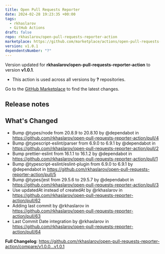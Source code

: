 ```yaml
---
title: Open Pull Requests Reporter
date: 2024-02-28 19:23:35 +00:00
tags:
  - rkhaslarov
  - GitHub Actions
draft: false
repo: rkhaslarov/open-pull-requests-reporter-action
marketplace: https://github.com/marketplace/actions/open-pull-requests-reporter
version: v1.0.1
dependentsNumber: "?"
---
```



Version updated for **rkhaslarov/open-pull-requests-reporter-action** to version **v1.0.1**.
- This action is used across all versions by **?** repositories.

Go to the [GitHub Marketplace](https://github.com/marketplace/actions/open-pull-requests-reporter) to find the latest changes.

## Release notes

## What's Changed
* Bump @types/node from 20.8.9 to 20.8.10 by @dependabot in https://github.com/rkhaslarov/open-pull-requests-reporter-action/pull/4
* Bump @typescript-eslint/parser from 6.9.0 to 6.9.1 by @dependabot in https://github.com/rkhaslarov/open-pull-requests-reporter-action/pull/2
* Bump prettier-eslint from 16.1.1 to 16.1.2 by @dependabot in https://github.com/rkhaslarov/open-pull-requests-reporter-action/pull/1
* Bump @typescript-eslint/eslint-plugin from 6.9.0 to 6.9.1 by @dependabot in https://github.com/rkhaslarov/open-pull-requests-reporter-action/pull/5
* Bump @types/jest from 29.5.6 to 29.5.7 by @dependabot in https://github.com/rkhaslarov/open-pull-requests-reporter-action/pull/3
* Use updatedAt instead of createdAt by @rkhaslarov in https://github.com/rkhaslarov/open-pull-requests-reporter-action/pull/62
* Adding last commit by @rkhaslarov in https://github.com/rkhaslarov/open-pull-requests-reporter-action/pull/63
* Last Commit Date integration by @rkhaslarov in https://github.com/rkhaslarov/open-pull-requests-reporter-action/pull/64


**Full Changelog**: https://github.com/rkhaslarov/open-pull-requests-reporter-action/compare/v1.0.0...v1.0.1
